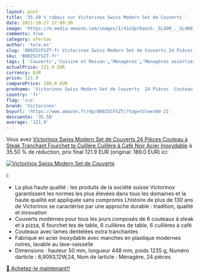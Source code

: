 ```yaml
---
layout: post
title: '35.50 % rabais sur Victorinox Swiss Modern Set de Couverts '
date: 2021-10-27 17:09:30
image: 'https://m.media-amazon.com/images/I/41o3prbaooS._SL500_._SL400_.jpg'
comments: true
category: ofertas
author: 'tole.es'
slug: 'B08ZSCFSZT-fr Victorinox Swiss Modern Set de Couverts 24 Pièces Couteau...'
sku: 'B08ZSCFSZT-fr'
tags: [ 'Couverts','Cuisine et Maison','Ménagères','Ménagères assorties','Vaisselle et arts de la table','victorinox', ]
actualPrice: 121.9 EUR
currency: EUR
price: 121.9
comparePrice: 189.0 EUR
prodname: 'Victorinox Swiss Modern Set de Couverts  24 Pièces  Couteau à Steak Tranchant  Fourchet te  Cuillère  Cuillère à Café  Noir  Acier Inoxydable'
country: 'fr'
flag: '🇫🇷'
brand: 'Victorinox'
buyurl: 'https://www.amazon.fr/dp/B08ZSCFSZT/?tag=tolees0d-21'
descuento: '35.50'
average: '121.9'
---
```


Vous avez [Victorinox Swiss Modern Set de Couverts  24 Pièces  Couteau à Steak Tranchant  Fourchet te  Cuillère  Cuillère à Café  Noir  Acier Inoxydable](https://www.amazon.fr/dp/B08ZSCFSZT/?tag=tolees0d-21)  à  35.50 % de réduction, prix final  121.9 EUR (original: 189.0 EUR) ici:

[![Victorinox Swiss Modern Set de Couverts ](https://m.media-amazon.com/images/I/41o3prbaooS._SL500_._SL400_.jpg)](https://www.amazon.fr/dp/B08ZSCFSZT/?tag=tolees0d-21)

ℹ️:

- La plus haute qualité : les produits de la société suisse Victorinox garantissent les normes les plus élevées dans tous les domaines et la haute qualité est appliquée sans compromis Lhistoire de plus de 130 ans de Victorinox se caractérise par une approche durable : tradition, qualité et innovation
- Couverts modernes pour tous les jours composés de 6 couteaux à steak et à pizza, 6 fourchet tes de table, 6 cuillères de table, 6 cuillères à café
- Couteaux avec lames dentelées extra tranchantes
- Fabriqué en acier inoxydable avec manches en plastique modernes noires, lavable au lave-vaisselle
- Dimensions : hauteur 50 mm, longueur 448 mm, poids 1235 g, Numéro darticle : 6,9093,12W,24, Nom de larticle : Ménagère, 24 pièces

[🛒 Achetez-le maintenant!!](https://www.amazon.fr/dp/B08ZSCFSZT/?tag=tolees0d-21)
